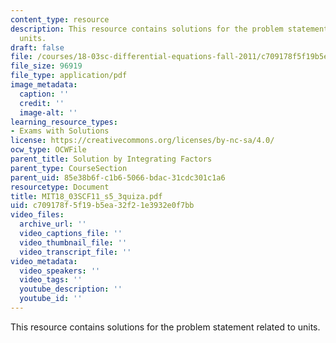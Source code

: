 ```yaml
---
content_type: resource
description: This resource contains solutions for the problem statement related to
  units.
draft: false
file: /courses/18-03sc-differential-equations-fall-2011/c709178f5f19b5ea32f21e3932e0f7bb_MIT18_03SCF11_s5_3quiza.pdf
file_size: 96919
file_type: application/pdf
image_metadata:
  caption: ''
  credit: ''
  image-alt: ''
learning_resource_types:
- Exams with Solutions
license: https://creativecommons.org/licenses/by-nc-sa/4.0/
ocw_type: OCWFile
parent_title: Solution by Integrating Factors
parent_type: CourseSection
parent_uid: 85e38b6f-c1b6-5066-bdac-31cdc301c1a6
resourcetype: Document
title: MIT18_03SCF11_s5_3quiza.pdf
uid: c709178f-5f19-b5ea-32f2-1e3932e0f7bb
video_files:
  archive_url: ''
  video_captions_file: ''
  video_thumbnail_file: ''
  video_transcript_file: ''
video_metadata:
  video_speakers: ''
  video_tags: ''
  youtube_description: ''
  youtube_id: ''
---
```

This resource contains solutions for the problem statement related to units.
